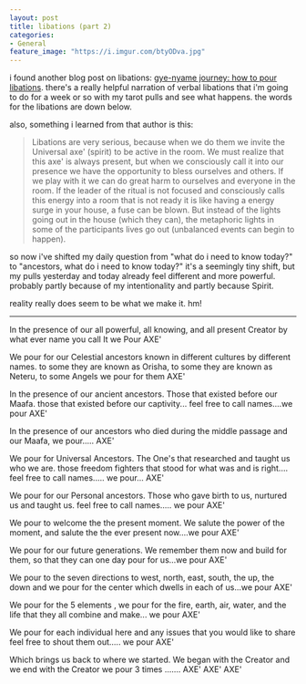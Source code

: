 ```yaml
---
layout: post
title: libations (part 2)
categories:
- General
feature_image: "https://i.imgur.com/btyODva.jpg"
---
```


i found another blog post on libations: [gye-nyame journey: how to pour libations](https://www.gyenyamejourney.com/2011/04/how-to-pour-libations.html). there's a really helpful narration of verbal libations that i'm going to do for a week or so with my tarot pulls and see what happens. the words for the libations are down below. 

also, something i learned from that author is this: 

> Libations are very serious, because when we do them we invite the Universal axe' (spirit) to be active in the room. We must realize that this axe' is always present, but when we consciously call it into our presence we have the opportunity to bless ourselves and others. If we play with it we can do great harm to ourselves and everyone in the room. If the leader of the ritual is not focused and consciously calls this energy into a room that is not ready it is like having a energy surge in your house, a fuse can be blown. But  instead of the lights going out in the house (which they can), the metaphoric lights in some of the participants lives go out (unbalanced events can begin to happen).

so now i've shifted my daily question from "what do i need to know today?" to "ancestors, what do i need to know today?" it's a seemingly tiny shift, but my pulls yesterday and today already feel different and more powerful. probably partly because of my intentionality and partly because Spirit.

reality really does seem to be what we make it. hm!

---


In the presence of our all powerful, all knowing, and all present Creator by what ever name you call It we Pour
AXE'

We pour for our Celestial ancestors known in different cultures by different names. to some they are known as Orisha, to some they are known as Neteru, to some Angels we pour for them
AXE'

In the presence of our ancient ancestors. Those that existed before our Maafa. those that existed before our captivity... feel free to call names....we pour
AXE'

In the presence of our ancestors who died during the middle passage and our Maafa, we pour.....
AXE'

We pour for Universal Ancestors. The One's that researched and taught us who we are. those freedom fighters that stood for what was and is right.... feel free to call names..... we pour...
AXE'

We pour for our Personal ancestors. Those who gave birth to us, nurtured us and taught us. feel free to call names..... we pour
AXE'

We pour to welcome the the present moment. We salute the power of the moment, and salute the the ever present now....we pour
AXE'

We pour for our future generations. We remember them now and build for them, so that they can one day pour for us...we pour
AXE'

We pour to the seven directions to west, north, east, south, the up, the down and we pour for the center which dwells in each of us...we pour
AXE'

We pour for the 5 elements , we pour for the fire, earth, air, water, and the life that they all combine and make... we pour
AXE'

We pour for each individual here and any issues that you would like to share feel free to shout them out..... we pour 
AXE'

Which brings us back to where we started. We began with the Creator and we end with the Creator we pour 3 times .......
AXE' AXE' AXE'